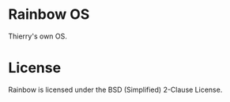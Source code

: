 Rainbow OS
==========

Thierry's own OS.


License
=======

Rainbow is licensed under the BSD (Simplified) 2-Clause License.
